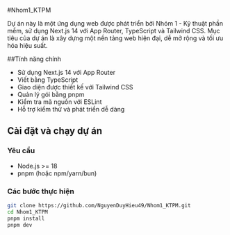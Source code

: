 #Nhom1_KTPM

Dự án này là một ứng dụng web được phát triển bởi Nhóm 1 - Kỹ thuật phần mềm, sử dụng Next.js 14 với App Router, TypeScript và Tailwind CSS. Mục tiêu của dự án là xây dựng một nền tảng web hiện đại, dễ mở rộng và tối ưu hóa hiệu suất.

##Tính năng chính

- Sử dụng Next.js 14 với App Router
- Viết bằng TypeScript
- Giao diện được thiết kế với Tailwind CSS
- Quản lý gói bằng pnpm
- Kiểm tra mã nguồn với ESLint
- Hỗ trợ kiểm thử và phát triển dễ dàng


## Cài đặt và chạy dự án

### Yêu cầu

- Node.js >= 18
- pnpm (hoặc npm/yarn/bun)

### Các bước thực hiện

```bash
git clone https://github.com/NguyenDuyHieu49/Nhom1_KTPM.git
cd Nhom1_KTPM
pnpm install
pnpm dev
